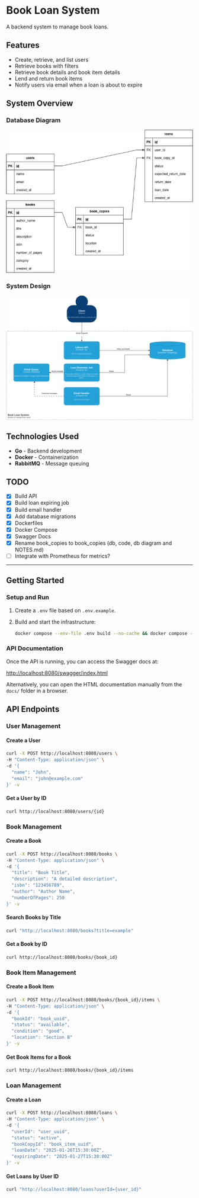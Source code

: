 # Book Loan System

A backend system to manage book loans.

## Features

- Create, retrieve, and list users
- Retrieve books with filters
- Retrieve book details and book item details
- Lend and return book items
- Notify users via email when a loan is about to expire

## System Overview

### Database Diagram
![Database Modeling](book_loan_system-DB.drawio.png "Database Schema")

### System Design
![System Design](book_loan_system-system_design.drawio.png "System Architecture")

## Technologies Used

- **Go** - Backend development
- **Docker** - Containerization
- **RabbitMQ** - Message queuing

## TODO

- [X] Build API
- [X] Build loan expiring job
- [X] Build email handler
- [X] Add database migrations
- [X] Dockerfiles
- [X] Docker Compose
- [X] Swagger Docs
- [X] Rename book_copies to book_copies (db, code, db diagram and NOTES.md)
- [ ] Integrate with Prometheus for metrics?
---


## Getting Started

### Setup and Run

1. Create a `.env` file based on `.env.example`.
2. Build and start the infrastructure:

   ```sh
   docker compose --env-file .env build --no-cache && docker compose --env-file .env up -d --force-recreate
   ```


### API Documentation

Once the API is running, you can access the Swagger docs at:

[http://localhost:8080/swagger/index.html](http://localhost:8080/swagger/index.html)

Alternatively, you can open the HTML documentation manually from the `docs/` folder in a browser.

## API Endpoints

### User Management

#### Create a User
```sh
curl -X POST http://localhost:8080/users \
-H "Content-Type: application/json" \
-d '{
  "name": "John",
  "email": "john@example.com"
}' -v
```

#### Get a User by ID
```sh
curl http://localhost:8080/users/{id}
```

### Book Management

#### Create a Book
```sh
curl -X POST http://localhost:8080/books \
-H "Content-Type: application/json" \
-d '{
  "title": "Book Title",
  "description": "A detailed description",
  "isbn": "123456789",
  "author": "Author Name",
  "numberOfPages": 250
}' -v
```

#### Search Books by Title
```sh
curl "http://localhost:8080/books?title=example"
```

#### Get a Book by ID
```sh
curl http://localhost:8080/books/{book_id}
```

### Book Item Management

#### Create a Book Item
```sh
curl -X POST http://localhost:8080/books/{book_id}/items \
-H "Content-Type: application/json" \
-d '{
  "bookId": "book_uuid",
  "status": "available",
  "condition": "good",
  "location": "Section B"
}' -v
```

#### Get Book Items for a Book
```sh
curl http://localhost:8080/books/{book_id}/items
```

### Loan Management

#### Create a Loan
```sh
curl -X POST http://localhost:8080/loans \
-H "Content-Type: application/json" \
-d '{
  "userId": "user_uuid",
  "status": "active",
  "bookCopyId": "book_item_uuid",
  "loanDate": "2025-01-26T15:30:00Z",
  "expiringDate": "2025-01-27T15:30:00Z"
}' -v
```

#### Get Loans by User ID
```sh
curl "http://localhost:8080/loans?userId={user_id}"
```

